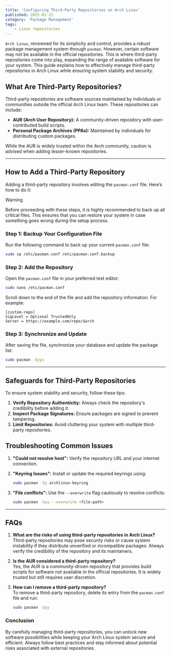 ```yaml
---
title: 'Configuring Third-Party Repositories on Arch Linux'
published: 2025-01-21
category: 'Package Management'
tags:
    - Linux repositories
---
```

`Arch Linux`, renowned for its simplicity and control, provides a robust package management system through `pacman`. However, certain software may not be available in the official repositories. This is where third-party repositories come into play, expanding the range of available software for your system. This guide explains how to effectively manage third-party repositories in Arch Linux while ensuring system stability and security.

## What Are Third-Party Repositories?

Third-party repositories are software sources maintained by individuals or communities outside the official Arch Linux team. These repositories can include:

- **AUR (Arch User Repository):** A community-driven repository with user-contributed build scripts.
- **Personal Package Archives (PPAs):** Maintained by individuals for distributing custom packages.

While the AUR is widely trusted within the Arch community, caution is advised when adding lesser-known repositories.

---

## How to Add a Third-Party Repository

Adding a third-party repository involves editing the `pacman.conf` file. Here’s how to do it:

> [!WARNING]
> Before proceeding with these steps, it is highly recommended to back up all critical files. This ensures that you can restore your system in case something goes wrong during the setup process.

### Step 1: Backup Your Configuration File

Run the following command to back up your current `pacman.conf` file:

```bash
sudo cp /etc/pacman.conf /etc/pacman.conf.backup
```

### Step 2: Add the Repository

Open the `pacman.conf` file in your preferred text editor:

```bash
sudo nano /etc/pacman.conf
```

Scroll down to the end of the file and add the repository information. For example:

```plaintext
[custom-repo]
SigLevel = Optional TrustedOnly
Server = https://example.com/repo/$arch
```

### Step 3: Synchronize and Update

After saving the file, synchronize your database and update the package list:

```bash
sudo pacman -Syyu
```

---

## Safeguards for Third-Party Repositories

To ensure system stability and security, follow these tips:

1. **Verify Repository Authenticity:** Always check the repository's credibility before adding it.
2. **Inspect Package Signatures:** Ensure packages are signed to prevent tampering.
3. **Limit Repositories:** Avoid cluttering your system with multiple third-party repositories.

## Troubleshooting Common Issues

1. **"Could not resolve host":** Verify the repository URL and your internet connection.

2. **"Keyring Issues":** Install or update the required keyrings using:

   ```bash
   sudo pacman -Sy archlinux-keyring
   ```

3. **"File conflicts":** Use the `--overwrite` flag cautiously to resolve conflicts:

   ```bash
   sudo pacman -Syu --overwrite <file-path>
   ```
---

## FAQs

1. **What are the risks of using third-party repositories in Arch Linux?** <br>
Third-party repositories may pose security risks or cause system instability if they distribute unverified or incompatible packages. Always verify the credibility of the repository and its maintainers.

2. **Is the AUR considered a third-party repository?** <br>
Yes, the AUR is a community-driven repository that provides build scripts for software not available in the official repositories. It is widely trusted but still requires user discretion.

3. **How can I remove a third-party repository?** <br>
To remove a third-party repository, delete its entry from the `pacman.conf` file and run:
    ```bash
    sudo pacman -Syy
    ```

### Conclusion

By carefully managing third-party repositories, you can unlock new software possibilities while keeping your Arch Linux system secure and efficient. Always follow best practices and stay informed about potential risks associated with external repositories.


